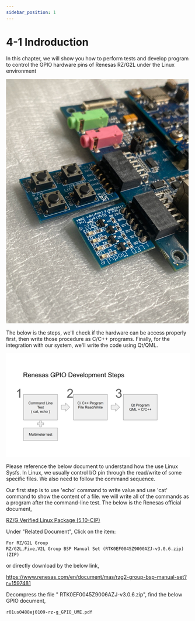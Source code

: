 ```yaml
---
sidebar_position: 1
---
```


# 4-1 Indroduction

In this chapter, we will show you how to perform tests and develop program to control the GPIO hardware pins of Renesas RZ/G2L under the Linux environment

![RZG2L_PMOD](./image/RZG2L_PMOD.JPG)

The below is the steps, we'll check if the hardware can be access properly first, then write those procedure as C/C++ programs. Finally, for the integration with our system, we'll write the code using Qt/QML.  

![GPIO_steps](./image/GPIO_steps.png)

Please reference the below document to understand how the use Linux Sysfs.
In Linux, we usually control I/O pin through the read/write of some specific files. We also need to follow the command sequence.  

Our first step is to use 'echo' command to write value and use 'cat' command to show the content of a file. we will write all of the commands as a program after the command-line test. The below is the Renesas official document,  

[RZ/G Verified Linux Package (5.10-CIP)](
https://www.renesas.com/en/products/microcontrollers-microprocessors/rz-mpus/rzg-linux-platform/rzg-marketplace/verified-linux-package/rzg-verified-linux-package#Download)

Under "Related Document", Click on the item:  

```text
For RZ/G2L Group
RZ/G2L,Five,V2L Group BSP Manual Set (RTK0EF0045Z9000AZJ-v3.0.6.zip) (ZIP)
```

or directly download by the below link,

<https://www.renesas.com/en/document/mas/rzg2-group-bsp-manual-set?r=1597481>

Decompress the file " RTK0EF0045Z9006AZJ-v3.0.6.zip", find the below GPIO document,

```text
r01us0488ej0109-rz-g_GPIO_UME.pdf
```
